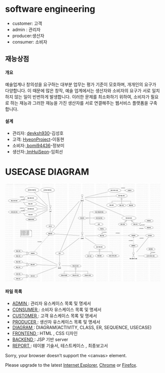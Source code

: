 # software engineering


- customer: 고객
- admin : 관리자
- producer:생산자
- consumer: 소비자


## 재능상점

#### 개요
예술업계나 창의성을 요구하는 대부분 업무는 평가 기준이 모호하며, 개개인의 요구가 다양합니다. 이 때문에 많은 창작, 예술 업계에서는 생산자와 소비자의 요구가 서로 일치하지 않는 일이 빈번하게 발생합니다.
이러한 문제를 최소화하기 위하여, 소비자가 필요로 하는 재능과 그러한 재능을 가진 생산자를 서로 연결해주는 웹서비스 플랫폼을 구축합니다.

####  설계
- 관리자: <a href="http://github.com/devksh930">devksh930</a>-김성호
- 고객: <a href="http://github.com/HyeonProject">HyeonProject</a>-이동현
- 소비자:<a href="http://github.com/bomi94436"> bomi94436</a>-정보미
- 생산자:<a href="http://github.com/ImHuiSeon"> ImHuiSeon</a>-임희선

# USECASE DIAGRAM

![default](diagram/usecase/usecase_V1.3.png)

#### 파일 목록
- <a href="https://github.com/devksh930/SW/tree/master/admin">ADMIN </a>: 관리자 유스케이스 목록 및 명세서
- <a href="https://github.com/devksh930/SW/tree/master/consumer">CONSUMER </a>: 소비자 유스케이스 목록 및 명세서
- <a href="https://github.com/devksh930/SW/tree/master/customer">CUSTOMER </a>: 고객 유스케이스 목록 및 명세서
- <a href="https://github.com/devksh930/SW/tree/master/producer">PRODUCER </a>: 생산자 유스케이스 목록 및 명세서
- <a href="https://github.com/devksh930/SW/tree/master/diagram">DIAGRAM  </a>: DIAGRAM(ACTIVITY, CLASS, ER, SEQUENCE, USECASE)
- <a href="https://github.com/devksh930/SW/tree/master/frontend">FRONTEND </a>: HTML , CSS 디자인
- <a href="https://github.com/devksh930/SW/tree/master/backend">BACKEND  </a>: JSP 기반  server 
- <a href="https://github.com/devksh930/SW/tree/master/report">REPORT  </a> : 테이블 기술서, 테스트케이스 , 최종보고서 

<div class="Box mb-3 position-relative overflow-hidden lh-condensed-ultra js-network-graph-container" data-network-graph-meta-url="/devksh930/SW/network/meta" data-network-graph-chunk-url="/devksh930/SW/network/chunk">
      <canvas width="735" height="604" style="z-index: 0; width: 735px; height: 604px; cursor: move;">
        <p>Sorry, your browser doesn’t support the &lt;canvas&gt; element.</p>
        <p>Please upgrade to the latest <a href="https://www.microsoft.com/ie">Internet Explorer</a>, <a href="https://www.google.com/chrome">Chrome</a> or <a href="https://mozilla.org/firefox">Firefox</a>.</p>
      </canvas>
      <div class="position-absolute top-0 right-0 left-0 py-10 text-center js-network-graph-loading-area" hidden="">
        <img alt="" src="https://github.githubassets.com/images/spinners/octocat-spinner-64.gif" width="32" height="32">
      </div>
    </div>